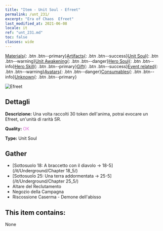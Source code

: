 ```yaml
---
title: "Item - Unit Soul - Efreet"
permalink: /unt_231/
excerpt: "Era of Chaos  Efreet"
last_modified_at: 2021-06-08
locale: it
ref: "unt_231.md"
toc: false
classes: wide
---
```

 [Materials](/ItemsIT/){: .btn .btn--primary}[Artifacts](/ItemsIT/Artifacts/){: .btn .btn--success}[Unit Soul](/ItemsIT/UnitSoul/){: .btn .btn--warning}[Unit Awakening](/ItemsIT/UnitAwakening/){: .btn .btn--danger}[Hero Soul](/ItemsIT/HeroSoul/){: .btn .btn--info}[Hero Skill](/ItemsIT/HeroSkill/){: .btn .btn--primary}[Gift](/ItemsIT/Gift/){: .btn .btn--success}[Event related](/ItemsIT/Events/){: .btn .btn--warning}[Avatars](/ItemsIT/Avatars/){: .btn .btn--danger}[Consumables](/ItemsIT/Consumables/){: .btn .btn--info}[Unknown](/ItemsIT/Unknown/){: .btn .btn--primary}

 ![Efreet](/images/u/ti_liehuojingling.jpg)

## Dettagli
 **Descrizione:** Una volta raccolti 30 token dell'anima, potrai evocare un Efreet, un'unità di rarità SR.

 **Quality:** <span style="color: #DA70D6">OK</span>

 **Type:** Unit Soul

## Gather

*    [Sottosuolo 18: A braccetto con il diavolo -> 18-5](/it/Underground/Chapter 18_5/) 
*    [Sottosuolo 25: Una terra addormentata -> 25-5](/it/Underground/Chapter 25_5/) 
*    Altare del Reclutamento 
*    Negozio della Campagna 
*    Riscossione Caserma - Demone dell'abisso 

## This item contains:

  None

